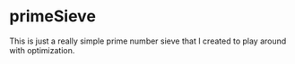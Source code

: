 # primeSieve

This is just a really simple prime number sieve that I created to play around with optimization.
